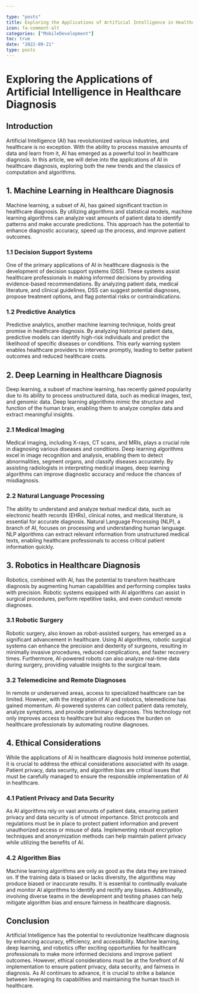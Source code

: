 ```yaml
---

type: "posts"
title: Exploring the Applications of Artificial Intelligence in Healthcare Diagnosis
icon: fa-comment-alt
categories: ["MobileDevelopment"]
toc: true
date: "2022-09-21"
type: posts
---
```





# Exploring the Applications of Artificial Intelligence in Healthcare Diagnosis

## Introduction

Artificial Intelligence (AI) has revolutionized various industries, and healthcare is no exception. With the ability to process massive amounts of data and learn from it, AI has emerged as a powerful tool in healthcare diagnosis. In this article, we will delve into the applications of AI in healthcare diagnosis, exploring both the new trends and the classics of computation and algorithms.

## 1. Machine Learning in Healthcare Diagnosis

Machine learning, a subset of AI, has gained significant traction in healthcare diagnosis. By utilizing algorithms and statistical models, machine learning algorithms can analyze vast amounts of patient data to identify patterns and make accurate predictions. This approach has the potential to enhance diagnostic accuracy, speed up the process, and improve patient outcomes.

### 1.1 Decision Support Systems

One of the primary applications of AI in healthcare diagnosis is the development of decision support systems (DSS). These systems assist healthcare professionals in making informed decisions by providing evidence-based recommendations. By analyzing patient data, medical literature, and clinical guidelines, DSS can suggest potential diagnoses, propose treatment options, and flag potential risks or contraindications.

### 1.2 Predictive Analytics

Predictive analytics, another machine learning technique, holds great promise in healthcare diagnosis. By analyzing historical patient data, predictive models can identify high-risk individuals and predict the likelihood of specific diseases or conditions. This early warning system enables healthcare providers to intervene promptly, leading to better patient outcomes and reduced healthcare costs.

## 2. Deep Learning in Healthcare Diagnosis

Deep learning, a subset of machine learning, has recently gained popularity due to its ability to process unstructured data, such as medical images, text, and genomic data. Deep learning algorithms mimic the structure and function of the human brain, enabling them to analyze complex data and extract meaningful insights.

### 2.1 Medical Imaging

Medical imaging, including X-rays, CT scans, and MRIs, plays a crucial role in diagnosing various diseases and conditions. Deep learning algorithms excel in image recognition and analysis, enabling them to detect abnormalities, segment organs, and classify diseases accurately. By assisting radiologists in interpreting medical images, deep learning algorithms can improve diagnostic accuracy and reduce the chances of misdiagnosis.

### 2.2 Natural Language Processing

The ability to understand and analyze textual medical data, such as electronic health records (EHRs), clinical notes, and medical literature, is essential for accurate diagnosis. Natural Language Processing (NLP), a branch of AI, focuses on processing and understanding human language. NLP algorithms can extract relevant information from unstructured medical texts, enabling healthcare professionals to access critical patient information quickly.

## 3. Robotics in Healthcare Diagnosis

Robotics, combined with AI, has the potential to transform healthcare diagnosis by augmenting human capabilities and performing complex tasks with precision. Robotic systems equipped with AI algorithms can assist in surgical procedures, perform repetitive tasks, and even conduct remote diagnoses.

### 3.1 Robotic Surgery

Robotic surgery, also known as robot-assisted surgery, has emerged as a significant advancement in healthcare. Using AI algorithms, robotic surgical systems can enhance the precision and dexterity of surgeons, resulting in minimally invasive procedures, reduced complications, and faster recovery times. Furthermore, AI-powered robots can also analyze real-time data during surgery, providing valuable insights to the surgical team.

### 3.2 Telemedicine and Remote Diagnoses

In remote or underserved areas, access to specialized healthcare can be limited. However, with the integration of AI and robotics, telemedicine has gained momentum. AI-powered systems can collect patient data remotely, analyze symptoms, and provide preliminary diagnoses. This technology not only improves access to healthcare but also reduces the burden on healthcare professionals by automating routine diagnoses.

## 4. Ethical Considerations

While the applications of AI in healthcare diagnosis hold immense potential, it is crucial to address the ethical considerations associated with its usage. Patient privacy, data security, and algorithm bias are critical issues that must be carefully managed to ensure the responsible implementation of AI in healthcare.

### 4.1 Patient Privacy and Data Security

As AI algorithms rely on vast amounts of patient data, ensuring patient privacy and data security is of utmost importance. Strict protocols and regulations must be in place to protect patient information and prevent unauthorized access or misuse of data. Implementing robust encryption techniques and anonymization methods can help maintain patient privacy while utilizing the benefits of AI.

### 4.2 Algorithm Bias

Machine learning algorithms are only as good as the data they are trained on. If the training data is biased or lacks diversity, the algorithms may produce biased or inaccurate results. It is essential to continually evaluate and monitor AI algorithms to identify and rectify any biases. Additionally, involving diverse teams in the development and testing phases can help mitigate algorithm bias and ensure fairness in healthcare diagnosis.

## Conclusion

Artificial Intelligence has the potential to revolutionize healthcare diagnosis by enhancing accuracy, efficiency, and accessibility. Machine learning, deep learning, and robotics offer exciting opportunities for healthcare professionals to make more informed decisions and improve patient outcomes. However, ethical considerations must be at the forefront of AI implementation to ensure patient privacy, data security, and fairness in diagnosis. As AI continues to advance, it is crucial to strike a balance between leveraging its capabilities and maintaining the human touch in healthcare.
